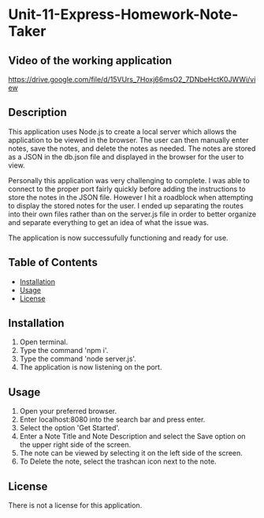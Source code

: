 # Unit-11-Express-Homework-Note-Taker

## Video of the working application
https://drive.google.com/file/d/15VUrs_7Hoxj66msO2_7DNbeHctK0JWWi/view

## Description 
This application uses Node.js to create a local server which allows the application to be viewed in the browser. The user can then manually enter notes, save the notes, and delete the notes as needed. The notes are stored as a JSON in the db.json file and displayed in the browser for the user to view.

Personally this application was very challenging to complete. I was able to connect to the proper port fairly quickly before adding the instructions to store the notes in the JSON file. However I hit a roadblock when attempting to display the stored notes for the user. I ended up separating the routes into their own files rather than on the server.js file in order to better organize and separate everything to get an idea of what the issue was.

The application is now successufully functioning and ready for use.

## Table of Contents 
* [Installation](#installation) 
* [Usage](#usage) 
* [License](#license) 
 
## Installation 
1. Open terminal.
2. Type the command 'npm i'.
3. Type the command 'node server.js'.
4. The application is now listening on the port.
 
## Usage 
1. Open your preferred browser.  
2. Enter localhost:8080 into the search bar and press enter.
3. Select the option 'Get Started'.
4. Enter a Note Title and Note Description and select the Save option on the upper right side of the screen.
5. The note can be viewed by selecting it on the left side of the screen.
6. To Delete the note, select the trashcan icon next to the note.
 
## License 
There is not a license for this application. 